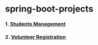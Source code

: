 # spring-boot-projects

### 1. <a href=https://github.com/d-david8/spring-boot-projects/blob/main/src/main/java/ro/ddavid8/springbootprojects/entityclassmapping/readme.md> Students Management</a>

### 2. <a href=https://github.com/d-david8/spring-boot-projects/blob/main/src/main/java/ro/ddavid8/springbootprojects/volunteerregistration/readme.md> Volunteer Registration</a>